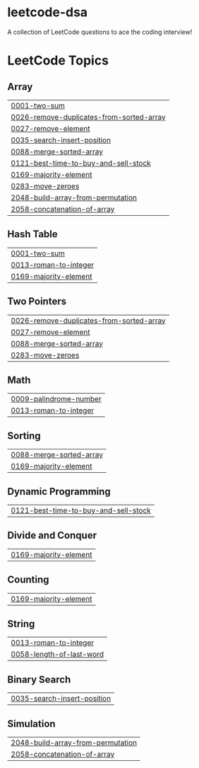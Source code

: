 # leetcode-dsa
A collection of LeetCode questions to ace the coding interview!

<!---LeetCode Topics Start-->
# LeetCode Topics
## Array
|  |
| ------- |
| [0001-two-sum](https://github.com/ritamm-018/leetcode-dsa/tree/master/0001-two-sum) |
| [0026-remove-duplicates-from-sorted-array](https://github.com/ritamm-018/leetcode-dsa/tree/master/0026-remove-duplicates-from-sorted-array) |
| [0027-remove-element](https://github.com/ritamm-018/leetcode-dsa/tree/master/0027-remove-element) |
| [0035-search-insert-position](https://github.com/ritamm-018/leetcode-dsa/tree/master/0035-search-insert-position) |
| [0088-merge-sorted-array](https://github.com/ritamm-018/leetcode-dsa/tree/master/0088-merge-sorted-array) |
| [0121-best-time-to-buy-and-sell-stock](https://github.com/ritamm-018/leetcode-dsa/tree/master/0121-best-time-to-buy-and-sell-stock) |
| [0169-majority-element](https://github.com/ritamm-018/leetcode-dsa/tree/master/0169-majority-element) |
| [0283-move-zeroes](https://github.com/ritamm-018/leetcode-dsa/tree/master/0283-move-zeroes) |
| [2048-build-array-from-permutation](https://github.com/ritamm-018/leetcode-dsa/tree/master/2048-build-array-from-permutation) |
| [2058-concatenation-of-array](https://github.com/ritamm-018/leetcode-dsa/tree/master/2058-concatenation-of-array) |
## Hash Table
|  |
| ------- |
| [0001-two-sum](https://github.com/ritamm-018/leetcode-dsa/tree/master/0001-two-sum) |
| [0013-roman-to-integer](https://github.com/ritamm-018/leetcode-dsa/tree/master/0013-roman-to-integer) |
| [0169-majority-element](https://github.com/ritamm-018/leetcode-dsa/tree/master/0169-majority-element) |
## Two Pointers
|  |
| ------- |
| [0026-remove-duplicates-from-sorted-array](https://github.com/ritamm-018/leetcode-dsa/tree/master/0026-remove-duplicates-from-sorted-array) |
| [0027-remove-element](https://github.com/ritamm-018/leetcode-dsa/tree/master/0027-remove-element) |
| [0088-merge-sorted-array](https://github.com/ritamm-018/leetcode-dsa/tree/master/0088-merge-sorted-array) |
| [0283-move-zeroes](https://github.com/ritamm-018/leetcode-dsa/tree/master/0283-move-zeroes) |
## Math
|  |
| ------- |
| [0009-palindrome-number](https://github.com/ritamm-018/leetcode-dsa/tree/master/0009-palindrome-number) |
| [0013-roman-to-integer](https://github.com/ritamm-018/leetcode-dsa/tree/master/0013-roman-to-integer) |
## Sorting
|  |
| ------- |
| [0088-merge-sorted-array](https://github.com/ritamm-018/leetcode-dsa/tree/master/0088-merge-sorted-array) |
| [0169-majority-element](https://github.com/ritamm-018/leetcode-dsa/tree/master/0169-majority-element) |
## Dynamic Programming
|  |
| ------- |
| [0121-best-time-to-buy-and-sell-stock](https://github.com/ritamm-018/leetcode-dsa/tree/master/0121-best-time-to-buy-and-sell-stock) |
## Divide and Conquer
|  |
| ------- |
| [0169-majority-element](https://github.com/ritamm-018/leetcode-dsa/tree/master/0169-majority-element) |
## Counting
|  |
| ------- |
| [0169-majority-element](https://github.com/ritamm-018/leetcode-dsa/tree/master/0169-majority-element) |
## String
|  |
| ------- |
| [0013-roman-to-integer](https://github.com/ritamm-018/leetcode-dsa/tree/master/0013-roman-to-integer) |
| [0058-length-of-last-word](https://github.com/ritamm-018/leetcode-dsa/tree/master/0058-length-of-last-word) |
## Binary Search
|  |
| ------- |
| [0035-search-insert-position](https://github.com/ritamm-018/leetcode-dsa/tree/master/0035-search-insert-position) |
## Simulation
|  |
| ------- |
| [2048-build-array-from-permutation](https://github.com/ritamm-018/leetcode-dsa/tree/master/2048-build-array-from-permutation) |
| [2058-concatenation-of-array](https://github.com/ritamm-018/leetcode-dsa/tree/master/2058-concatenation-of-array) |
<!---LeetCode Topics End-->

